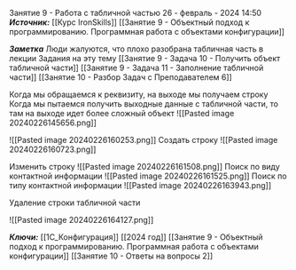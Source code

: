 
Занятие 9 - Работа с табличной частью
 26 - февраль - 2024  14:50 
***Источник:***  [[Курс IronSkills]] [[Занятие 9 - Объектный подход к программированию. Программная работа с объектами конфигурации]]

***Заметка*** 
Люди жалуются, что плохо разобрана табличная часть в лекции
Задания на эту тему
[[Занятие 9 - Задача 10 - Получить объект табличной части]]
[[Занятие 9 - Задача 11 - Заполнение табличной части]]
[[Занятие 10  -  Разбор Задач с Преподавателем  6]]

Когда мы обращаемся к реквизиту, на выходе мы получаем строку
Когда мы пытаемся получить выходные данные с табличной части, то там на выходе идет более сложный объект
![[Pasted image 20240226145656.png]]


![[Pasted image 20240226160253.png]]
Создать строку
![[Pasted image 20240226160723.png]]

Изменить строку
![[Pasted image 20240226161508.png]]
Поиск по виду контактной информации
![[Pasted image 20240226161525.png]]
Поиск по типу контактной информации
![[Pasted image 20240226163943.png]]

Удаление строки табличной части

![[Pasted image 20240226164127.png]]

***Ключи:*** [[1С_Конфигурация]] [[2024 год]]  [[Занятие 9 - Объектный подход к программированию. Программная работа с объектами конфигурации]] [[Занятие 10 - Ответы на вопросы 2]]